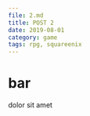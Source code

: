 ```yaml
---
file: 2.md
title: POST 2
date: 2019-08-01
category: game
tags: rpg, squareenix
---
```


# bar

dolor sit amet